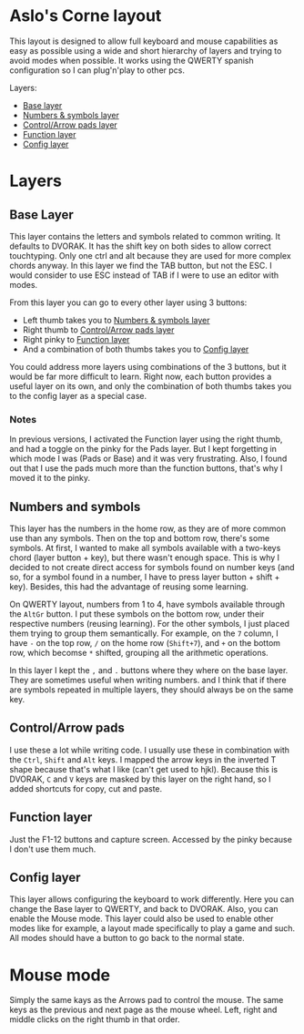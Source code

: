# Aslo's Corne layout

This layout is designed to allow full keyboard and mouse capabilities as easy as possible using a wide and short hierarchy of layers and trying to avoid modes when possible. It works using the QWERTY spanish configuration so I can plug'n'play to other pcs.

Layers:

- [Base layer](#base-layer)
- [Numbers & symbols layer](#numbers-&-symbols-layer)
- [Control/Arrow pads layer](#control/arrow-pads-layer)
- [Function layer](#function-layer)
- [Config layer](#config-layer)

# Layers

## Base Layer

This layer contains the letters and symbols related to common writing. It defaults to DVORAK. It has the shift key on both sides to allow correct touchtyping. Only one ctrl and alt because they are used for more complex chords anyway. In this layer we find the TAB button, but not the ESC. I would consider to use ESC instead of TAB if I were to use an editor with modes.

From this layer you can go to every other layer using 3 buttons:

- Left thumb takes you to [Numbers & symbols layer](#numbers-&-symbols-layer)
- Right thumb to [Control/Arrow pads layer](#control/arrow-pads-layer)
- Right pinky to [Function layer](#function-layer)
- And a combination of both thumbs takes you to [Config layer](#config-layer)

You could address more layers using combinations of the 3 buttons, but it would be far more difficult to learn. Right now, each button provides a useful layer on its own, and only the combination of both thumbs takes you to the config layer as a special case.

### Notes

In previous versions, I activated the Function layer using the right thumb, and had a toggle on the pinky for the Pads layer. But I kept forgetting in which mode I was (Pads or Base) and it was very frustrating. Also, I found out that I use the pads much more than the function buttons, that's why I moved it to the pinky.

## Numbers and symbols

This layer has the numbers in the home row, as they are of more common use than any symbols. Then on the top and bottom row, there's some symbols. At first, I wanted to make all symbols available with a two-keys chord (layer button + key), but there wasn't enough space. This is why I decided to not create direct access for symbols found on number keys (and so, for a symbol found in a number, I have to press layer button + shift + key). Besides, this had the advantage of reusing some learning.

On QWERTY layout, numbers from 1 to 4, have symbols available through the `AltGr` button. I put these symbols on the bottom row, under their respective numbers (reusing learning). For the other symbols, I just placed them trying to group them semantically. For example, on the `7` column, I have `-` on the top row, `/` on the home row (`Shift+7`), and `+` on the bottom row, which becomse `*` shifted, grouping all the arithmetic operations.

In this layer I kept the `,` and `.` buttons where they where on the base layer. They are sometimes useful when writing numbers. and I think that if there are symbols repeated in multiple layers, they should always be on the same key.

## Control/Arrow pads

I use these a lot while writing code. I usually use these in combination with the `Ctrl`, `Shift` and `Alt` keys. I mapped the arrow keys in the inverted T shape because that's what I like (can't get used to hjkl). Because this is DVORAK, `C` and `V` keys are masked by this layer on the right hand, so I added shortcuts for copy, cut and paste.

## Function layer

Just the F1-12 buttons and capture screen. Accessed by the pinky because I don't use them much.

## Config layer

This layer allows configuring the keyboard to work differently. Here you can change the Base layer to QWERTY, and back to DVORAK. Also, you can enable the Mouse mode. This layer could also be used to enable other modes like for example, a layout made specifically to play a game and such. All modes should have a button to go back to the normal state.

# Mouse mode

Simply the same kays as the Arrows pad to control the mouse. The same keys as the previous and next page as the mouse wheel. Left, right and middle clicks on the right thumb in that order.
